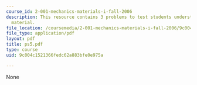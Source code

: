 ```yaml
---
course_id: 2-001-mechanics-materials-i-fall-2006
description: This resource contains 3 problems to test students understanding of course
  material.
file_location: /coursemedia/2-001-mechanics-materials-i-fall-2006/9c004c1521366fedc62a883bfe0e975a_ps5.pdf
file_type: application/pdf
layout: pdf
title: ps5.pdf
type: course
uid: 9c004c1521366fedc62a883bfe0e975a

---
```

None